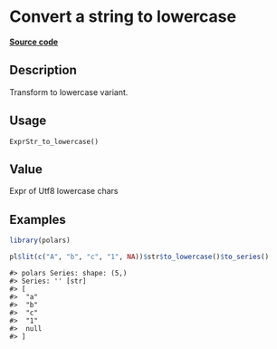 
# Convert a string to lowercase

[**Source code**](https://github.com/pola-rs/r-polars/tree/53c7d964901ed4a019998e89aff8c6d44691d793/R/expr__string.R#L259)

## Description

Transform to lowercase variant.

## Usage

<pre><code class='language-R'>ExprStr_to_lowercase()
</code></pre>

## Value

Expr of Utf8 lowercase chars

## Examples

``` r
library(polars)

pl$lit(c("A", "b", "c", "1", NA))$str$to_lowercase()$to_series()
```

    #> polars Series: shape: (5,)
    #> Series: '' [str]
    #> [
    #>  "a"
    #>  "b"
    #>  "c"
    #>  "1"
    #>  null
    #> ]
